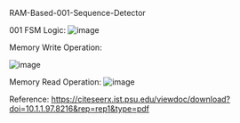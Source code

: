 RAM-Based-001-Sequence-Detector

001 FSM Logic:
![image](https://user-images.githubusercontent.com/82434808/122651421-53e76b80-d156-11eb-9c31-e7212e5fd1bd.png)

Memory Write Operation:

![image](https://user-images.githubusercontent.com/82434808/122651338-c6a41700-d155-11eb-849a-4b54d19bbb1a.png)

Memory Read Operation:
![image](https://user-images.githubusercontent.com/82434808/122651347-d6236000-d155-11eb-8cca-b2d982e9743b.png)


Reference:
https://citeseerx.ist.psu.edu/viewdoc/download?doi=10.1.1.97.8216&rep=rep1&type=pdf




